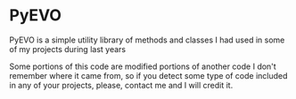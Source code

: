 PyEVO
=====

PyEVO is a simple utility library of methods and classes I had used
in some of my projects during last years

Some portions of this code are modified portions of another code I
don't remember where it came from, so if you detect some type of
code included in any of your projects, please, contact me and I 
will credit it.
